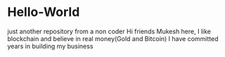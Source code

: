 # Hello-World
just another repository from a non coder 
Hi friends
Mukesh here, I like blockchain and believe in real money(Gold and Bitcoin)
I have committed years in building my business
